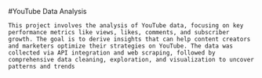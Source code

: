 #YouTube Data Analysis
    
    This project involves the analysis of YouTube data, focusing on key performance metrics like views, likes, comments, and subscriber growth. The goal is to derive insights that can help content creators and marketers optimize their strategies on YouTube. The data was collected via API integration and web scraping, followed by comprehensive data cleaning, exploration, and visualization to uncover patterns and trends
